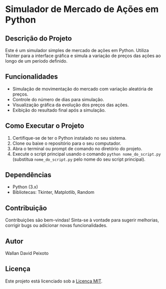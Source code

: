 # Simulador de Mercado de Ações em Python

## Descrição do Projeto
Este é um simulador simples de mercado de ações em Python. Utiliza Tkinter para a interface gráfica e simula a variação de preços das ações ao longo de um período definido.

## Funcionalidades
- Simulação de movimentação do mercado com variação aleatória de preços.
- Controle do número de dias para simulação.
- Visualização gráfica da evolução dos preços das ações.
- Exibição do resultado final após a simulação.

## Como Executar o Projeto
1. Certifique-se de ter o Python instalado no seu sistema.
2. Clone ou baixe o repositório para o seu computador.
3. Abra o terminal ou prompt de comando no diretório do projeto.
4. Execute o script principal usando o comando `python nome_do_script.py` (substitua `nome_do_script.py` pelo nome do seu script principal).

## Dependências
- Python (3.x)
- Bibliotecas: Tkinter, Matplotlib, Random

## Contribuição
Contribuições são bem-vindas! Sinta-se à vontade para sugerir melhorias, corrigir bugs ou adicionar novas funcionalidades.

## Autor
Wallan David Peixoto

## Licença
Este projeto está licenciado sob a [Licença MIT](LICENSE).
